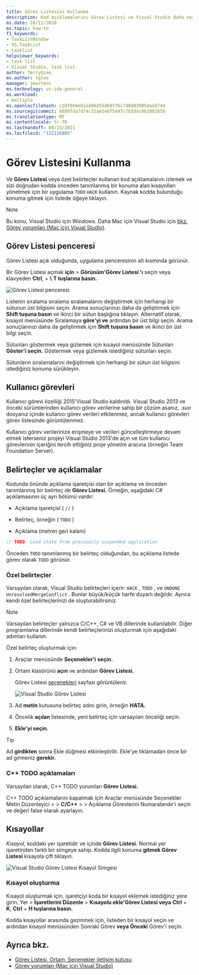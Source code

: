 ```yaml
---
title: Görev Listesini Kullanma
description: Kod açıklamalarını Görev Listesi ve Visual Studio daha verimli bir şekilde nasıl kullanabileceğinizi öğrenin.
ms.date: 10/12/2020
ms.topic: how-to
f1_keywords:
- TaskListWindow
- VS.TaskList
- tasklist
helpviewer_keywords:
- task list
- Visual Studio, task list
author: TerryGLee
ms.author: tglee
manager: jmartens
ms.technology: vs-ide-general
ms.workload:
- multiple
ms.openlocfilehash: c20f0b6eb2a496455469f3bc7404839954add74d
ms.sourcegitcommit: 68897da7d74c31ae1ebf5d47c7b5ddc9b108265b
ms.translationtype: MT
ms.contentlocale: tr-TR
ms.lasthandoff: 08/13/2021
ms.locfileid: "122116805"
---
```

# <a name="use-the-task-list"></a>Görev Listesini Kullanma

Ve **Görev Listesi** veya özel belirteçler kullanan kod açıklamalarını izlemek ve sizi doğrudan kodda önceden tanımlanmış bir konuma alan kısayolları yönetmek için bir uygulama `TODO` `HACK` kullanın. Kaynak kodda bulunduğu konuma gitmek için listede öğeye tıklayın.

> [!NOTE]
> Bu konu, Visual Studio için Windows. Daha Mac için Visual Studio için [bkz. Görev yorumları (Mac için Visual Studio)](/visualstudio/mac/task-comments).

## <a name="the-task-list-window"></a>Görev Listesi penceresi

Görev Listesi  açık olduğunda, uygulama penceresinin alt kısmında görünür.

Bir Görev Listesi açmak **için**   >  **Görünüm'Görev Listesi 'ı** seçin veya klavyeden **Ctrl**, + **\\** **T tuşlarına basın.**

![Görev Listesi penceresi](../ide/media/vs2015_task_list.png)

Listenin sıralama sıralama sıralamalarını değiştirmek için herhangi bir sütunun üst bilgisini seçin. Arama sonuçlarınızı daha da geliştirmek için **Shift tuşuna basın** ve ikinci bir sütun başlığına tıklayın. Alternatif olarak, kısayol menüsünde Sıralamaya **göre'yi ve** ardından bir üst bilgi seçin. Arama sonuçlarınızı daha da geliştirmek için **Shift tuşuna basın** ve ikinci bir üst bilgi seçin.

Sütunları göstermek veya gizlemek için kısayol menüsünde Sütunları **Göster'i seçin.** Göstermek veya gizlemek istediğiniz sütunları seçin.

Sütunların sıralamalarını değiştirmek için herhangi bir sütun üst bilgisini istediğiniz konuma sürükleyin.

## <a name="user-tasks"></a>Kullanıcı görevleri

Kullanıcı görevi özelliği 2015'Visual Studio kaldırıldı. Visual Studio 2013 ve önceki sürümlerinden kullanıcı görev verilerine sahip bir çözüm asanız, *.suo* dosyanız içinde kullanıcı görev verileri etkilenmez, ancak kullanıcı görevleri görev listesinde görüntülenmez.

Kullanıcı görev verilerinize erişmeye ve verileri güncelleştirmeye devam etmek isterseniz projeyi Visual Studio 2013'de açın ve tüm kullanıcı görevlerinin içeriğini tercih ettiğiniz proje yönetim aracına (örneğin Team Foundation Server).

## <a name="tokens-and-comments"></a>Belirteçler ve açıklamalar

Kodunda önünde açıklama işaretçisi olan bir açıklama ve önceden tanımlanmış bir belirteç de **Görev Listesi.** Örneğin, aşağıdaki C# açıklamasının üç ayrı bölümü vardır:

- Açıklama işaretçisi ( `//` )

- Belirteç, örneğin ( `TODO` )

- Açıklama (metnin geri kalanı)

```csharp
// TODO: Load state from previously suspended application
```

Önceden `TODO` tanımlanmış bir belirteç olduğundan, bu açıklama listede görev olarak `TODO` görünür.

### <a name="custom-tokens"></a>Özel belirteçler

Varsayılan olarak, Visual Studio belirteçleri içerir: `HACK` , `TODO` , ve `UNDONE` `UnresolvedMergeConflict` . Bunlar büyük/küçük harfe duyarlı değildir. Ayrıca kendi özel belirteçlerinizi de oluşturabilirsiniz.

> [!NOTE]
> Varsayılan belirteçler yalnızca C/C++, C# ve VB dillerinde kullanılabilir. Diğer programlama dillerinde kendi belirteçlerinizi oluşturmak için aşağıdaki adımları kullanın.

Özel belirteç oluşturmak için:

1. Araçlar menüsünde **Seçenekler'i** **seçin.**

2. Ortam klasörünü **açın** ve ardından **Görev Listesi.**

   Görev Listesi [seçenekleri](../ide/reference/task-list-environment-options-dialog-box.md) sayfası görüntülenir.

   ![Visual Studio Görev Listesi](../ide/media/vs2015_task_list_options.png)

3. Ad **metin** kutusuna belirteç adını girin, örneğin **HATA.**

4. Öncelik **açılan** listesinde, yeni belirteç için varsayılan önceliği seçin.

5. **Ekle'yi seçin.**

> [!TIP]
> Ad **girdikten** sonra Ekle düğmesi etkinleştirilir. Ekle'ye tıklamadan önce bir ad girmeniz **gerekir.**

### <a name="c-todo-comments"></a>C++ TODO açıklamaları

Varsayılan olarak, C++ TODO yorumları **Görev Listesi.**

C++ TODO açıklamalarını kapatmak için  Araçlar menüsünde Seçenekler Metin Düzenleyici  >    >  **C/C++**  >    >   Açıklama Görevlerini Numaralandır'ı seçin ve değeri false olarak ayarlayın.

## <a name="shortcuts"></a>Kısayollar

*Kısayol,* koddaki yer işaretidir ve içinde **Görev Listesi.** Normal yer işaretinden farklı bir simgeye sahip. Kodda ilgili konuma **gitmek Görev Listesi** kısayola çift tıklayın.

![Visual Studio Görev Listesi Kısayol Simgesi](../ide/media/vs2015_task_list_bookmark.png)

### <a name="create-a-shortcut"></a>Kısayol oluşturma

Kısayol oluşturmak için, işaretçiyi koda bir kısayol eklemek istediğiniz yere girin. Yer   >  **İşaretlerini Düzenle**  >  **Kısayolu ekle'Görev Listesi veya** **Ctrl** + **K**, **Ctrl** + **H tuşlarına basın.**

Kodda kısayollar arasında gezinmek için, listeden bir kısayol  seçin ve ardından kısayol menüsünden Sonraki Görev **veya Önceki** Görev'i seçin.

## <a name="see-also"></a>Ayrıca bkz.

- [Görev Listesi, Ortam, Seçenekler iletişim kutusu](../ide/reference/task-list-environment-options-dialog-box.md)
- [Görev yorumları (Mac için Visual Studio)](/visualstudio/mac/task-comments)
